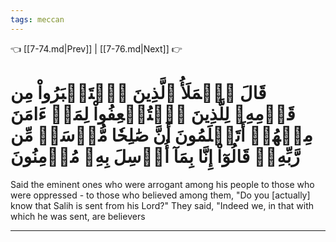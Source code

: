 ```yaml
---
tags: meccan
---
```


👈 [[7-74.md|Prev]] | [[7-76.md|Next]] 👉

# قَالَ ٱلۡمَلَأُ ٱلَّذِينَ ٱسۡتَكۡبَرُواْ مِن قَوۡمِهِۦ لِلَّذِينَ ٱسۡتُضۡعِفُواْ لِمَنۡ ءَامَنَ مِنۡهُمۡ أَتَعۡلَمُونَ أَنَّ صَٰلِحٗا مُّرۡسَلٞ مِّن رَّبِّهِۦۚ قَالُوٓاْ إِنَّا بِمَآ أُرۡسِلَ بِهِۦ مُؤۡمِنُونَ

Said the eminent ones who were arrogant among his people to those who were oppressed - to those who believed among them, "Do you [actually] know that Salih is sent from his Lord?" They said, "Indeed we, in that with which he was sent, are believers

---

